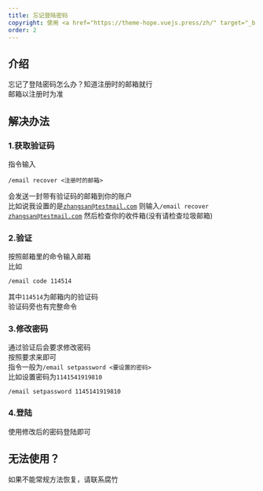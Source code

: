 ```yaml
---
title: 忘记登陆密码
copyright: 使用 <a href="https://theme-hope.vuejs.press/zh/" target="_blank">VuePress Theme Hope</a> 主题 | Copyleft© 2023 Craft233  <a href="https://icp.gov.moe/?keyword=20232336" target="_blank">萌ICP备20232336号</a>
order: 2
---
```

## 介绍
忘记了登陆密码怎么办？知道注册时的邮箱就行  
邮箱以注册时为准
## 解决办法
### 1.获取验证码
指令输入
```
/email recover <注册时的邮箱>
```
会发送一封带有验证码的邮箱到你的账户  
比如说我设置的是<code>zhangsan@testmail.com</code>
则输入<code>/email recover zhangsan@testmail.com</code>
然后检查你的收件箱(没有请检查垃圾邮箱)
### 2.验证
按照邮箱里的命令输入邮箱  
比如
```
/email code 114514
```
其中<code>114514</code>为邮箱内的验证码  
验证码旁也有完整命令
### 3.修改密码
通过验证后会要求修改密码   
按照要求来即可  
指令一般为<code>/email setpassword <要设置的密码></code>  
比如设置密码为<code>1141541919810</code>
```
/email setpassword 1145141919810
```
### 4.登陆
使用修改后的密码登陆即可

## 无法使用？
如果不能常规方法恢复，请联系腐竹
